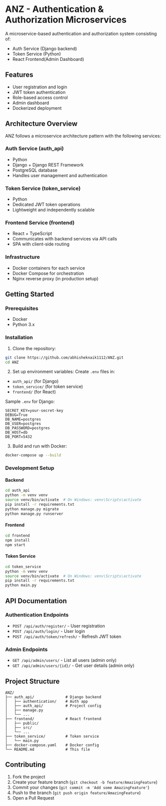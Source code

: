 # ANZ - Authentication & Authorization Microservices



A microservice-based authentication and authorization system consisting of:
- Auth Service (Django backend)
- Token Service (Python)
- React Frontend(Admin Dashboard)

## Features     

- User registration and login
- JWT token authentication
- Role-based access control
- Admin dashboard
- Dockerized deployment

## Architecture Overview

ANZ follows a microservice architecture pattern with the following services:

### Auth Service (auth_api)
- Python
- Django + Django REST Framework
- PostgreSQL database
- Handles user management and authentication

### Token Service (token_service) 
- Python
- Dedicated JWT token operations
- Lightweight and independently scalable

### Frontend Service (frontend)
- React + TypeScript
- Communicates with backend services via API calls
- SPA with client-side routing

### Infrastructure
- Docker containers for each service
- Docker Compose for orchestration
- Nginx reverse proxy (in production setup)

## Getting Started

### Prerequisites

- Docker
- Python 3.x

### Installation

1. Clone the repository:
```bash
git clone https://github.com/abhisheknaik1112/ANZ.git
cd ANZ
```

2. Set up environment variables:
Create `.env` files in:
- `auth_api/` (for Django)
- `token_service/` (for token service)
- `frontend/` (for React)

Sample `.env` for Django:
```env
SECRET_KEY=your-secret-key
DEBUG=True
DB_NAME=postgres
DB_USER=postgres
DB_PASSWORD=postgres
DB_HOST=db
DB_PORT=5432
```

3. Build and run with Docker:
```bash
docker-compose up --build
```

### Development Setup

#### Backend
```bash
cd auth_api
python -m venv venv
source venv/bin/activate  # On Windows: venv\Scripts\activate
pip install -r requirements.txt
python manage.py migrate
python manage.py runserver
```

#### Frontend
```bash
cd frontend
npm install
npm start
```

#### Token Service
```bash
cd token_service
python -m venv venv
source venv/bin/activate  # On Windows: venv\Scripts\activate
pip install -r requirements.txt
python main.py
```

## API Documentation

### Authentication Endpoints

- `POST /api/auth/register/` - User registration
- `POST /api/auth/login/` - User login
- `POST /api/auth/token/refresh/` - Refresh JWT token

### Admin Endpoints

- `GET /api/admin/users/` - List all users (admin only)
- `GET /api/admin/users/{id}/` - Get user details (admin only)

## Project Structure

```
ANZ/
├── auth_api/              # Django backend
│   ├── authentication/    # Auth app
│   ├── auth_api/          # Project config
│   ├── manage.py
│   └── ...
├── frontend/              # React frontend
│   ├── public/
│   ├── src/
│   └── ...
├── token_service/         # Token service
│   └── main.py
├── docker-compose.yaml    # Docker config
└── README.md              # This file
```

## Contributing

1. Fork the project
2. Create your feature branch (`git checkout -b feature/AmazingFeature`)
3. Commit your changes (`git commit -m 'Add some AmazingFeature'`)
4. Push to the branch (`git push origin feature/AmazingFeature`)
5. Open a Pull Request
